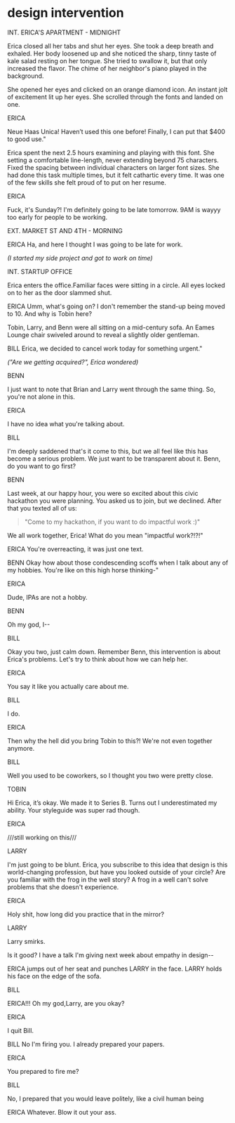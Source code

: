 # design intervention

INT. ERICA'S APARTMENT - MIDNIGHT

Erica closed all her tabs and shut her eyes. She took a deep breath and exhaled. Her body loosened up and she noticed the sharp, tinny taste of kale salad resting on her tongue. She tried to swallow it, but that only increased the flavor. The chime of her neighbor's piano played in the background.

She opened her eyes and clicked on an orange diamond icon. An instant jolt of excitement lit up her eyes. She scrolled through the fonts and landed on one.

ERICA

Neue Haas Unica! Haven’t used this one before! Finally, I can put that $400 to good use."

Erica spent the next 2.5 hours examining and playing with this font. She setting a comfortable line-length, never extending beyond 75 characters. Fixed the spacing between individual characters on larger font sizes. She had done this task multiple times, but it felt cathartic every time. It was one of the few skills she felt proud of to put on her resume.



ERICA

Fuck, it's Sunday?! I'm definitely going to be late tomorrow. 9AM is wayyy too early for people to be working.


EXT. MARKET ST AND 4TH - MORNING

ERICA
Ha, and here I thought I was going to be late for work.

*(I started my side project and got to work on time)*

INT. STARTUP OFFICE

Erica enters the office.Familiar faces were sitting in a circle. All eyes locked on to her as the door slammed shut.

ERICA
Umm, what's going on? I don't remember the stand-up being moved to 10. And why is Tobin here?

Tobin, Larry, and Benn were all sitting on a mid-century sofa. An Eames Lounge chair swiveled around to reveal a slightly older gentleman.

BILL
Erica, we decided to cancel work today for something urgent."

*("Are we getting acquired?", Erica wondered)*

BENN

I just want to note that Brian and Larry went through the same thing. So, you're not alone in this.

ERICA

I have no idea what you're talking about.


BILL

I'm deeply saddened that's it come to this, but we all feel like this has become a serious problem. We just want to be transparent about it. Benn, do you want to go first?


BENN

Last week, at our happy hour, you were so excited about this civic hackathon you were planning. You asked us to join, but we declined. After that you texted all of us:

>"Come to my hackathon, if you want to do impactful work :)"

We all work together, Erica! What do you mean "impactful work?!?!"

ERICA
You're overreacting, it was just one text.

BENN
Okay how about those condescending scoffs when I talk about any of my hobbies. You're like on this high horse thinking-"


ERICA

Dude, IPAs are not a hobby.

BENN

Oh my god, I--

BILL

Okay you two, just calm down. Remember Benn, this intervention is about Erica's problems. Let's try to think about how we can help her.

ERICA

You say it like you actually care about me.

BILL

I do.

ERICA

Then why the hell did you bring Tobin to this?! We're not even together anymore.

BILL

Well you used to be coworkers, so I thought you two were pretty close.

TOBIN

Hi Erica, it’s okay. We made it to Series B. Turns out I underestimated my ability. Your styleguide was super rad though.

ERICA

///still working on this///

LARRY

I'm just going to be blunt. Erica, you subscribe to this idea that design is this world-changing profession, but have you looked outside of your circle? Are you familiar with the frog in the well story? A frog in a well can't solve problems that she doesn't experience.

ERICA

Holy shit, how long did you practice that in the mirror?

LARRY

Larry smirks.

Is it good? I have a talk I'm giving next week about empathy in design--

ERICA jumps out of her seat and punches LARRY in the face. LARRY holds his face on the edge of the sofa.

BILL

ERICA!!! Oh my god,Larry, are you okay?

ERICA

I quit Bill.

BILL
No I'm firing you. I already prepared your papers.

ERICA

You prepared to fire me?

BILL

No, I prepared that you would leave politely, like a civil human being

ERICA
Whatever. Blow it out your ass.
